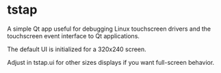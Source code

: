 # tstap

A simple Qt app useful for debugging Linux touchscreen drivers
and the touchscreen event interface to Qt applications.

The default UI is initialized for a 320x240 screen. 

Adjust in tstap.ui for other sizes displays if you want full-screen
behavior.

